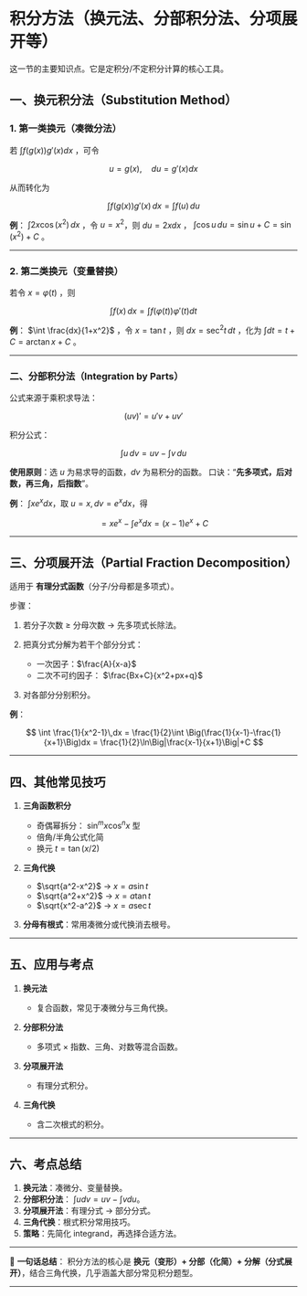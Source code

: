 # 积分方法（换元法、分部积分法、分项展开等）
这一节的主要知识点。它是定积分/不定积分计算的核心工具。


## 一、换元积分法（Substitution Method）

### 1. 第一类换元（凑微分法）

若 $\int f(g(x))g'(x)dx$ ，可令

$$
u=g(x),\quad du=g'(x)dx
$$

从而转化为

$$
\int f(g(x))g'(x)\,dx = \int f(u)\,du
$$

**例**：
$\int 2x\cos(x^2)\,dx$ ，令 $u=x^2$，则 $du=2x dx$ ，
$\int \cos u\,du=\sin u+C=\sin(x^2)+C$ 。

---

### 2. 第二类换元（变量替换）

若令 $x=\varphi(t)$ ，则

$$
\int f(x)\,dx = \int f(\varphi(t))\varphi'(t)dt
$$

**例**：
$\int \frac{dx}{1+x^2}$ ，令 $x=\tan t$ ，则 $dx=\sec^2 t\,dt$ ，化为 $\int dt = t+C=\arctan x+C$ 。

---

### 二、分部积分法（Integration by Parts）

公式来源于乘积求导法：

$$
(uv)'=u'v+uv'
$$

积分公式：

$$
\int u\,dv = uv - \int v\,du
$$

**使用原则**：选 $u$ 为易求导的函数，$dv$ 为易积分的函数。
口诀：“**先多项式，后对数，再三角，后指数**”。

**例**：
$\int x e^x dx$，取 $u=x, dv=e^x dx$，得

$$
= x e^x - \int e^x dx = (x-1)e^x+C
$$

---

## 三、分项展开法（Partial Fraction Decomposition）

适用于 **有理分式函数**（分子/分母都是多项式）。

步骤：

1. 若分子次数 ≥ 分母次数 → 先多项式长除法。
2. 把真分式分解为若干个部分分式：

   * 一次因子：$\frac{A}{x-a}$
   * 二次不可约因子： $\frac{Bx+C}{x^2+px+q}$
3. 对各部分分别积分。

**例**：

$$
\int \frac{1}{x^2-1}\,dx = \frac{1}{2}\int \Big(\frac{1}{x-1}-\frac{1}{x+1}\Big)dx = \frac{1}{2}\ln\Big|\frac{x-1}{x+1}\Big|+C
$$

---

## 四、其他常见技巧

1. **三角函数积分**

   * 奇偶幂拆分： $\sin^m x\cos^n x$ 型
   * 倍角/半角公式化简
   * 换元 $t=\tan(x/2)$

2. **三角代换**

   * $\sqrt{a^2-x^2}$ → $x=a\sin t$
   * $\sqrt{a^2+x^2}$ → $x=a\tan t$
   * $\sqrt{x^2-a^2}$ → $x=a\sec t$

3. **分母有根式**：常用凑微分或代换消去根号。

---

## 五、应用与考点

1. **换元法**

   * 复合函数，常见于凑微分与三角代换。
2. **分部积分法**

   * 多项式 × 指数、三角、对数等混合函数。
3. **分项展开法**

   * 有理分式积分。
4. **三角代换**

   * 含二次根式的积分。

---

## 六、考点总结

1. **换元法**：凑微分、变量替换。
2. **分部积分法**： $\int u dv = uv - \int v du$。
3. **分项展开法**：有理分式 → 部分分式。
4. **三角代换**：根式积分常用技巧。
5. **策略**：先简化 integrand，再选择合适方法。

---

📌 **一句话总结**：
积分方法的核心是 **换元（变形）+ 分部（化简）+ 分解（分式展开）**，结合三角代换，几乎涵盖大部分常见积分题型。

---



